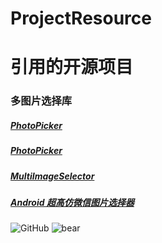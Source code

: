 # ProjectResource

# 引用的开源项目

### 多图片选择库
#####   [PhotoPicker](https://github.com/donglua/PhotoPicker)
#####   [PhotoPicker](https://github.com/liuling07/PhotoPicker)
#####   [MultiImageSelector](https://github.com/lovetuzitong/MultiImageSelector)
#####   [Android 超高仿微信图片选择器](http://blog.csdn.net/lmj623565791/article/details/39943731)

![GitHub](https://avatars2.githubusercontent.com/u/3265208?v=3&s=100 "GitHub,Social Coding")
![bear](https://avatars2.githubusercontent.com/u/3265208?v=3&s=100)
